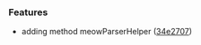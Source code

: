 
### Features

* adding method meowParserHelper ([34e2707](https://github.com/aversini/teeny-js-utilities/commit/34e270740512968d7cc93d5c0974e0e882db7eaa))

